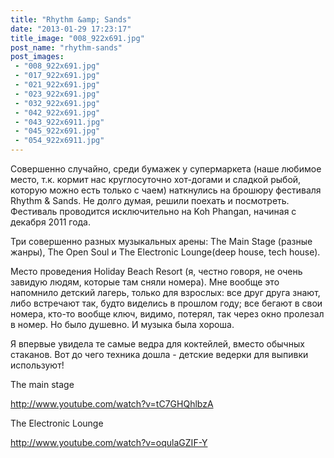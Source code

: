 ```yaml
---
title: "Rhythm &amp; Sands"
date: "2013-01-29 17:23:17"
title_image: "008_922x691.jpg"
post_name: "rhythm-sands"
post_images: 
 - "008_922x691.jpg"
 - "017_922x691.jpg"
 - "021_922x691.jpg"
 - "023_922x691.jpg"
 - "032_922x691.jpg"
 - "042_922x691.jpg"
 - "043_922x6911.jpg"
 - "045_922x691.jpg"
 - "054_922x6911.jpg"
---
```


Совершенно случайно, среди бумажек у супермаркета (наше любимое место, т.к. кормит нас круглосуточно хот-догами и сладкой рыбой, которую можно есть только с чаем) наткнулись на брошюру фестиваля Rhythm &amp; Sands. Не долго думая, решили поехать и посмотреть. Фестиваль проводится исключительно на Koh Phangan, начиная с декабря 2011 года.

Три совершенно разных музыкальных арены: The Main Stage (разные жанры), The Open Soul и The Electronic Lounge(deep house, tech house).

Место проведения Holiday Beach Resort (я, честно говоря, не очень завидую людям, которые там сняли номера). Мне вообще это напомнило детский лагерь, только для взрослых: все друг друга знают, либо встречают так, будто виделись в прошлом году; все бегают в свои номера, кто-то вообще ключ, видимо, потерял, так через окно пролезал в номер. Но было душевно. И музыка была хороша.

Я впервые увидела те самые ведра для коктейлей, вместо обычных стаканов. Вот до чего техника дошла - детские ведерки для выпивки используют!




The main stage

http://www.youtube.com/watch?v=tC7GHQhlbzA

The Electronic Lounge

http://www.youtube.com/watch?v=oqulaGZIF-Y
